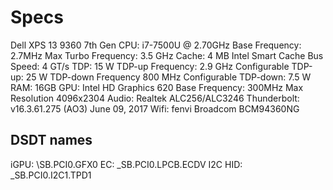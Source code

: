 # Specs
Dell XPS 13 9360 7th Gen
CPU: i7-7500U @ 2.70GHz
  Base Frequency: 2.7MHz
  Max Turbo Frequency: 3.5 GHz
  Cache: 4 MB Intel Smart Cache
  Bus Speed: 4 GT/s
  TDP: 15 W
  TDP-up Frequency: 2.9 GHz
  Configurable TDP-up: 25 W
  TDP-down Frequency 800 MHz
  Configurable TDP-down: 7.5 W
RAM: 16GB
GPU: Intel HD Graphics 620
  Base Frequency: 300MHz
  Max Resolution 4096x2304
Audio: Realtek ALC256/ALC3246
Thunderbolt: v16.3.61.275 (AO3) June 09, 2017
Wifi: fenvi Broadcom BCM94360NG


## DSDT names
iGPU: \SB.PCI0.GFX0
EC: \_SB.PCI0.LPCB.ECDV
I2C HID: \_SB.PCI0.I2C1.TPD1

